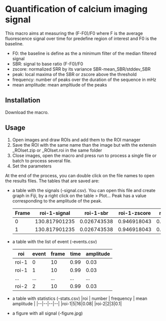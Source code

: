 # Quantification of calcium imaging signal

This macro aims at measuring the (F-F0)/F0 where F is the average fluorescence signal over time for predefine region of interest and F0 is the baseline.

- F0: the baseline is define as the a minimum filter of the median filtered signal
- SBR: signal to base ratio (F-F0)/F0
- zscore: normalized SRR by its variance SBR-mean_SBR/stddev_SBR
- peak: local maxima of the SBR or zscore above the threshold
- frequency: number of peaks over the duration of the sequence in mHz
- mean amplitude: mean ampltiude of the peaks

## Installation
Download the macro.

## Usage
1. Open images and draw ROIs and add them to the ROI manager
2. Save the ROI with the same name than the image but with the extensin _ROIset.zip or _ROIset.roi in the same folder
3. Close images, open the macro and press run to process a single file or batch to process several file.
4. Set the parameters

At the end of the process, you can double click on the file names to open the results files. The tables that are saved are:

- a table with the signals (-signal.csv). You can open this file and create graph in Fiji, by a right click on the table > Plot... Peak has a value corresponding to the amplitude of the peak.
  
   |Frame | roi-1-signal | roi-1-sbr | roi-1-zscore| roi-1-peak | roi-2-signal | roi-2-sbr | roi-2-zscore| roi-2-peak |  ... |
   |----|------|------|------|------|------|------|------|------|------|
   |0	|130.817901235|	0.026743538	|0.946918043|	0.000000000|	122.195121951|	0.020522483|	1.955992611|	0.000000000|...|
   |1	|130.817901235|	0.026743538	|0.946918043|	0.000000000|	122.195121951|	0.020522483|	1.955992611|	0.000000000|...|
  
  
- a table with the list of event (-events.csv)
  
  |roi | event | frame | time | amplitude |
  |----|------|------|------|------|
  |roi-1|0 |10|0.99|0.03|
  |roi-1|1 |10|0.99|0.03|
  |...|...|...|...|...|  
  |roi-2|2 |10|0.99|0.03|
  
- a table with statistics (-stats.csv)
  |roi | number | frequency | mean amplitude |
  |--|--|--|--|
  |roi-1|5|16|0.08|
  |roi-2|2|3|0.1|
  
- a figure with all signal (-figure.jpg)
